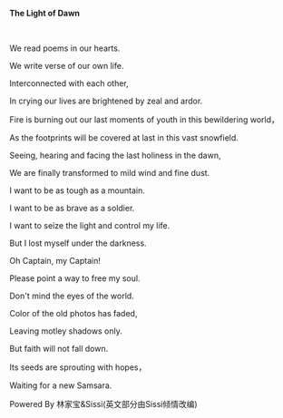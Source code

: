**The Light of Dawn**

​                                                                                                          

We read poems in our hearts.

We write verse of our own life.

Interconnected with each other,

In crying our lives are brightened by zeal and ardor.

Fire is burning out our last moments of youth in this bewildering world，

As the footprints will be covered at last in this vast snowfield.

Seeing, hearing and facing the last holiness in the dawn,

We are finally transformed to mild wind and fine dust.

 

I want to be as tough as a mountain.

I want to be as brave as a soldier.

I want to seize the light and control my life.

But I lost myself under the darkness.

 

Oh Captain, my Captain!

Please point a way to free my soul.

Don't mind the eyes of the world.

Color of the old photos has faded,

Leaving motley shadows only.

But faith will not fall down.

Its seeds are sprouting with hopes，

Waiting for a new Samsara.



Powered By  林家宝&Sissi(英文部分由Sissi倾情改编)

 
